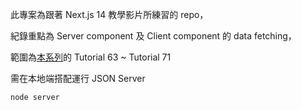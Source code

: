 此專案為跟著 Next.js 14 教學影片所練習的 repo，

紀錄重點為 Server component 及 Client component 的 data fetching，

範圍為[本系列](https://youtu.be/WAm-T04ztrs?si=hLiRFgWSlmu5ZPI0)的 Tutorial 63 ~ Tutorial 71 

需在本地端搭配運行 JSON Server

```bash
node server
```
